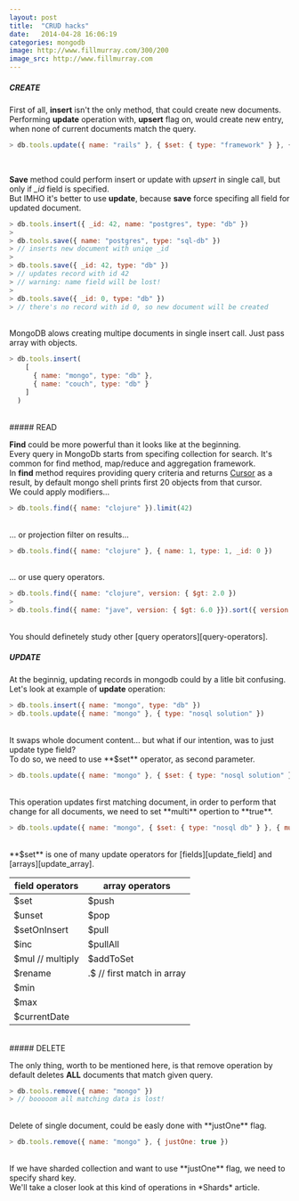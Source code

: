 ```yaml
---
layout: post
title:  "CRUD hacks"
date:   2014-04-28 16:06:19
categories: mongodb
image: http://www.fillmurray.com/300/200
image_src: http://www.fillmurray.com
---
```


##### CREATE

First of all, **insert** isn't the only method, that could create new documents.
<br>
Performing **update** operation with, **upsert** flag on, would create new entry,
when none of current documents match the query.

```js
> db.tools.update({ name: "rails" }, { $set: { type: "framework" } }, { upsert: true })
```
<br>

**Save** method could perform insert or update with *upsert* in single call, but only if *_id* field is specified.
<br>
But IMHO it's better to use **update**, because **save** force specifing all field for updated document.

```js
> db.tools.insert({ _id: 42, name: "postgres", type: "db" })
>
> db.tools.save({ name: "postgres", type: "sql-db" })
> // inserts new document with uniqe _id
>
> db.tools.save({ _id: 42, type: "db" })
> // updates record with id 42
> // warning: name field will be lost!
>
> db.tools.save({ _id: 0, type: "db" })
> // there's no record with id 0, so new document will be created
```
<br>
MongoDB alows creating multipe documents in single insert call. Just pass array with objects.

```js
> db.tools.insert(
    [
      { name: "mongo", type: "db" },
      { name: "couch", type: "db" }
    ]
  )
```
<br>
##### READ

**Find** could be more powerful than it looks like at the beginning.
<br>
Every query in MongoDb starts from specifing collection for search. It's common for find method,
map/reduce and aggregation framework.
<br>
In **find** method requires providing query criteria and returns [Cursor][cursors] as a result, by default mongo shell prints first 20 objects from that cursor.
<br>
We could apply modifiers...

```js
> db.tools.find({ name: "clojure" }).limit(42)
```
<br>
... or projection filter on results...

```js
> db.tools.find({ name: "clojure" }, { name: 1, type: 1, _id: 0 })
```
<br>
... or use query operators.

```js
> db.tools.find({ name: "clojure", version: { $gt: 2.0 })
>
> db.tools.find({ name: "jave", version: { $gt: 6.0 }}).sort({ version: -1 })
```
<br>
You should definetely study other [query operators][query-operators].


##### UPDATE

At the beginnig, updating records in mongodb could by a litle bit confusing.
<br>
Let's look at example of **update** operation:

```js
> db.tools.insert({ name: "mongo", type: "db" })
> db.tools.update({ name: "mongo" }, { type: "nosql solution" })
```
<br>
It swaps whole document content... but what if our intention, was
to just update type field?
<br>
To do so, we need to use **$set** operator, as second parameter.

```js
> db.tools.update({ name: "mongo" }, { $set: { type: "nosql solution" } })
```
<br>
This operation updates first matching document, in order to perform that change
for all documents, we need to set **multi** opertion to **true**.

```js
> db.tools.update({ name: "mongo", { $set: { type: "nosql db" } }, { multi: true })
```
<br>
**$set** is one of many update operators for [fields][update_field] and [arrays][update_array].

<table>
  <thead>
    <tr>
      <th> field operators </th>
      <th> array operators </th>
    </tr>
  </thead>
  <tbody>
    <tr>
      <td>$set</td>
      <td>$push</td>
    </tr>
    <tr>
      <td>$unset</td>
      <td>$pop</td>
    </tr>
    <tr>
      <td>$setOnInsert</td>
      <td>$pull</td>
    </tr>
    <tr>
      <td>$inc</td>
      <td>$pullAll</td>
    </tr>
    <tr>
      <td>$mul // multiply</td>
      <td>$addToSet</td>
    </tr>
    <tr>
      <td>$rename</td>
      <td>.$ // first match in array</td>
    </tr>
    <tr>
      <td>$min</td>
      <td></td>
    </tr>
    <tr>
      <td>$max</td>
      <td></td>
    </tr>
    <tr>
      <td>$currentDate</td>
      <td></td>
    </tr>
  </tbody>
</table>
<br>
##### DELETE

The only thing, worth to be mentioned here, is that remove operation by default
deletes **ALL** documents that match given query.

```js
> db.tools.remove({ name: "mongo" })
> // booooom all matching data is lost!
```
<br>
Delete of single document, could be easly done with **justOne** flag.

```js
> db.tools.remove({ name: "mongo" }, { justOne: true })
```
<br>
If we have sharded collection and want to use **justOne** flag,
we need to specify shard key.
<br>
We'll take a closer look at this kind of operations in
*Shards* article.

[cursors]: http://docs.mongodb.org/manual/core/cursors/
[update_field]: http://docs.mongodb.org/manual/reference/operator/update-field/
[update_array]: http://docs.mongodb.org/manual/reference/operator/update-array/
[query-operators]: http://docs.mongodb.org/manual/reference/operator/query/